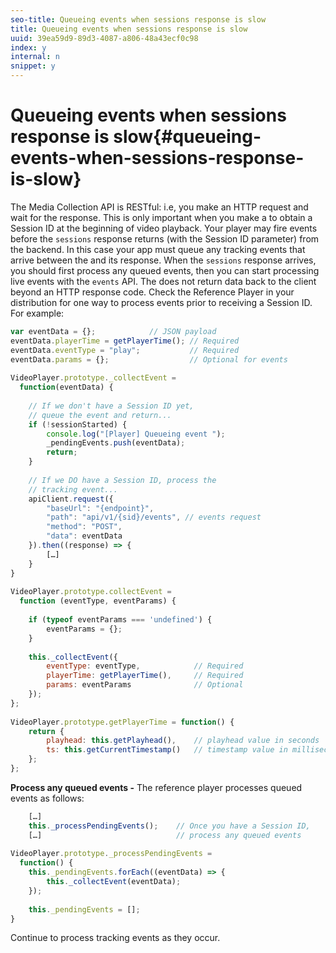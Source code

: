 ```yaml
---
seo-title: Queueing events when sessions response is slow
title: Queueing events when sessions response is slow
uuid: 39ea59d9-89d3-4087-a806-48a43ecf0c98
index: y
internal: n
snippet: y
---
```


# Queueing events when sessions response is slow{#queueing-events-when-sessions-response-is-slow}

<a id="section_nk1_mnv_gcb"></a>

The Media Collection API is RESTful: i.e, you make an HTTP request and wait for the response. This is only important when you make a [](../../media-collection-api/mc-api-ref/mc-api-sessions-req.md) to obtain a Session ID at the beginning of video playback. Your player may fire events before the `sessions` response returns (with the Session ID parameter) from the backend. In this case your app must queue any tracking events that arrive between the [](../../media-collection-api/mc-api-ref/mc-api-sessions-req.md) and its response. When the `sessions` response arrives, you should first process any queued events, then you can start processing live events with the `events` API. The [](../../media-collection-api/mc-api-ref/mc-api-events-req.md)does not return data back to the client beyond an HTTP response code. Check the Reference Player in your distribution for one way to process events prior to receiving a Session ID. For example:

```js
var eventData = {};            // JSON payload 
eventData.playerTime = getPlayerTime(); // Required 
eventData.eventType = "play";           // Required 
eventData.params = {};                  // Optional for events 
 
VideoPlayer.prototype._collectEvent =  
  function(eventData) { 
 
    // If we don't have a Session ID yet,  
    // queue the event and return... 
    if (!sessionStarted) { 
        console.log("[Player] Queueing event "); 
        _pendingEvents.push(eventData); 
        return; 
    } 
 
    // If we DO have a Session ID, process the 
    // tracking event...     
    apiClient.request({ 
        "baseUrl": "{endpoint}", 
        "path": "api/v1/{sid}/events", // events request 
        "method": "POST", 
        "data": eventData 
    }).then((response) => {   
        […] 
    } 
} 
 
VideoPlayer.prototype.collectEvent =  
  function (eventType, eventParams) { 
         
    if (typeof eventParams === 'undefined') {   
        eventParams = {}; 
    } 
 
    this._collectEvent({                   
        eventType: eventType,            // Required 
        playerTime: getPlayerTime(),     // Required 
        params: eventParams              // Optional  
    });                                    
}; 
 
VideoPlayer.prototype.getPlayerTime = function() { 
    return { 
        playhead: this.getPlayhead(),    // playhead value in seconds 
        ts: this.getCurrentTimestamp()   // timestamp value in milliseconds 
    }; 
};
```

**Process any queued events -** The reference player processes queued events as follows: 

```js
    […] 
    this._processPendingEvents();    // Once you have a Session ID, 
    […]                              // process any queued events 
 
VideoPlayer.prototype._processPendingEvents =  
  function() { 
    this._pendingEvents.forEach((eventData) => { 
        this._collectEvent(eventData); 
    }); 
 
    this._pendingEvents = []; 
}
```

Continue to process tracking events as they occur.
